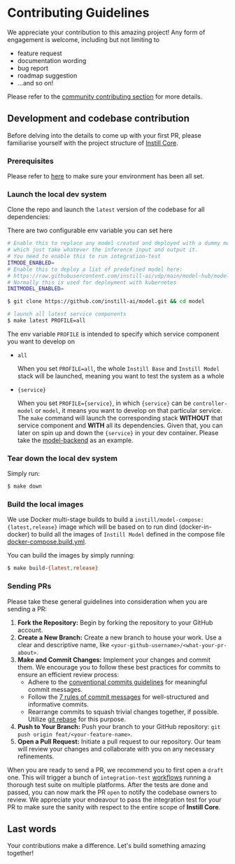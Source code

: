 # Contributing Guidelines

We appreciate your contribution to this amazing project! Any form of engagement is welcome, including but not limiting to

- feature request
- documentation wording
- bug report
- roadmap suggestion
- ...and so on!

Please refer to the [community contributing section](https://github.com/instill-ai/community#contributing) for more details.

## Development and codebase contribution

Before delving into the details to come up with your first PR, please familiarise yourself with the project structure of [Instill Core](https://github.com/instill-ai/community#instill-core).

### Prerequisites

Please refer to [here](../README.md#prerequisites) to make sure your environment has been all set.

### Launch the local dev system

Clone the repo and launch the `latest` version of the codebase for all dependencies:

There are two configurable env variable you can set here

```bash
# Enable this to replace any model created and deployed with a dummy model
# which just take whatever the inference input and output it.
# You need to enable this to run integration-test
ITMODE_ENABLED=
# Enable this to deploy a list of predefined model here:
# https://raw.githubusercontent.com/instill-ai/vdp/main/model-hub/model_hub_cpu.json
# Normally this is used for deployment with kubernetes
INITMODEL_ENABLED=
```

```bash
$ git clone https://github.com/instill-ai/model.git && cd model

# launch all latest service components
$ make latest PROFILE=all
```

The env variable `PROFILE` is intended to specify which service component you want to develop on

- `all`

  When you set `PROFILE=all`, the whole `Instill Base` and `Instill Model` stack will be launched, meaning you want to test the system as a whole

- `{service}`

  When you set `PROFILE={service}`, in which `{service}` can be `controller-model` or `model`, it means you want to develop on that particular service. The `make` command will launch the corresponding stack **WITHOUT** that service component and **WITH** all its dependencies. Given that, you can later on spin up and down the `{service}` in your dev container. Please take the [model-backend](https://github.com/instill-ai/model-backend#local-dev) as an example.

### Tear down the local dev system

Simply run:

```bash
$ make down
```

### Build the local images

We use Docker multi-stage builds to build a `instill/model-compose:{latest,release}` image which will be based on to run dind (docker-in-docker) to build all the images of `Instill Model` defined in the compose file [docker-compose.build.yml](../docker-compose.build.yml).

You can build the images by simply running:

```bash
$ make build-{latest,release}
```

### Sending PRs

Please take these general guidelines into consideration when you are sending a PR:

1. **Fork the Repository:** Begin by forking the repository to your GitHub account.
2. **Create a New Branch:** Create a new branch to house your work. Use a clear and descriptive name, like `<your-github-username>/<what-your-pr-about>`.
3. **Make and Commit Changes:** Implement your changes and commit them. We encourage you to follow these best practices for commits to ensure an efficient review process:
   - Adhere to the [conventional commits guidelines](https://www.conventionalcommits.org/) for meaningful commit messages.
   - Follow the [7 rules of commit messages](https://chris.beams.io/posts/git-commit/) for well-structured and informative commits.
   - Rearrange commits to squash trivial changes together, if possible. Utilize [git rebase](http://gitready.com/advanced/2009/03/20/reorder-commits-with-rebase.html) for this purpose.
4. **Push to Your Branch:** Push your branch to your GitHub repository: `git push origin feat/<your-feature-name>`.
5. **Open a Pull Request:** Initiate a pull request to our repository. Our team will review your changes and collaborate with you on any necessary refinements.

When you are ready to send a PR, we recommend you to first open a `draft` one. This will trigger a bunch of `integration-test` [workflows](https://github.com/instill-ai/model/tree/main/.github/workflows) running a thorough test suite on multiple platforms. After the tests are done and passed, you can now mark the PR `open` to notify the codebase owners to review. We appreciate your endeavour to pass the integration test for your PR to make sure the sanity with respect to the entire scope of **Instill Core**.

## Last words

Your contributions make a difference. Let's build something amazing together!
